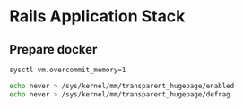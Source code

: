 # Rails Application Stack

##  Prepare docker
```bash
sysctl vm.overcommit_memory=1

echo never > /sys/kernel/mm/transparent_hugepage/enabled
echo never > /sys/kernel/mm/transparent_hugepage/defrag
```